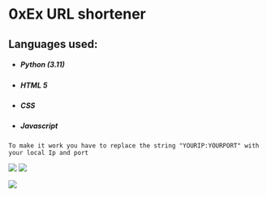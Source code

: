 # **0xEx URL shortener** 

## **Languages used:**
- ##### **Python (3.11)** 
- ##### **HTML 5**
- ##### **CSS**
- ##### **Javascript**


```To make it work you have to replace the string "YOURIP:YOURPORT" with your local Ip and port```

![](https://img.shields.io/badge/github-blue?style=for-the-badge) ![](https://img.shields.io/badge/API-yellow?style=for-the-badge)


![](https://i.ibb.co/8xqSD2S/pixil-frame-0-preview-rev-1.png)
